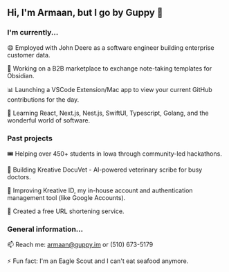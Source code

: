 ## Hi, I'm Armaan, but I go by Guppy 👋

### I'm currently...

😄 Employed with John Deere as a software engineer building enterprise customer data.

🔭 Working on a B2B marketplace to exchange note-taking templates for Obsidian.

📊 Launching a VSCode Extension/Mac app to view your current GitHub contributions for the day.

🌱 Learning React, Next.js, Nest.js, SwiftUI, Typescript, Golang, and the wonderful world of software.

### Past projects

🎟️ Helping over 450+ students in Iowa through community-led hackathons.

🐶 Building Kreative DocuVet - AI-powered veterinary scribe for busy doctors.

🔐 Improving Kreative ID, my in-house account and authentication management tool (like Google Accounts).

🔗 Created a free URL shortening service.


### General information...

📫 Reach me: armaan@guppy.im or (510) 673-5179

⚡ Fun fact: I'm an Eagle Scout and I can't eat seafood anymore.

<!--
**armaangupta57/armaangupta57** is a ✨ _special_ ✨ repository because its `README.md` (this file) appears on your GitHub profile.

Here are some ideas to get you started:

- 🔭 I’m currently working on ...
- 🌱 I’m currently learning ...
- 👯 I’m looking to collaborate on ...
- 🤔 I’m looking for help with ...
- 💬 Ask me about ...
- 📫 How to reach me: ...
- 😄 Pronouns: ...
- ⚡ Fun fact: ...
-->
